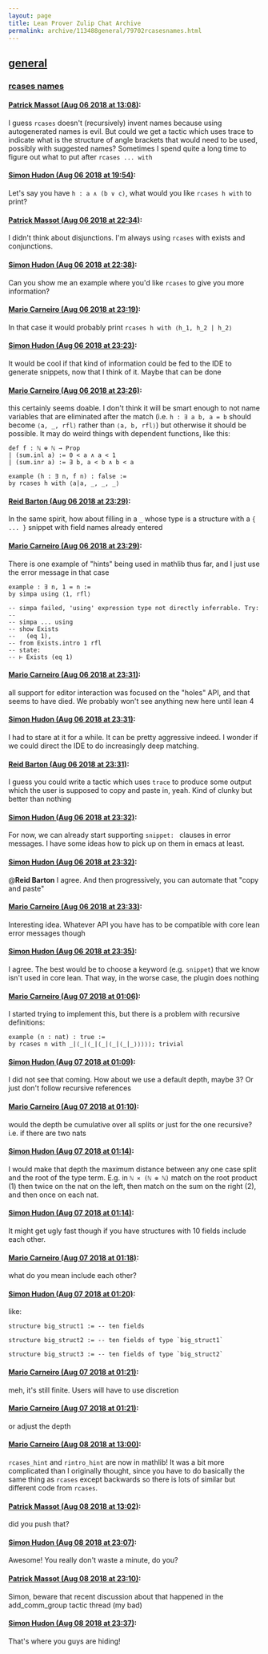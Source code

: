 ```yaml
---
layout: page
title: Lean Prover Zulip Chat Archive 
permalink: archive/113488general/79702rcasesnames.html
---
```


## [general](index.html)
### [rcases names](79702rcasesnames.html)

#### [Patrick Massot (Aug 06 2018 at 13:08)](https://leanprover.zulipchat.com/#narrow/stream/113488-general/topic/rcases%20names/near/130971668):
I guess `rcases` doesn't (recursively) invent names because using autogenerated names is evil. But could we get a tactic which uses trace to indicate what is the structure of angle brackets that would need to be used, possibly with suggested names? Sometimes I spend quite a long time to figure out what to put after `rcases ... with`

#### [Simon Hudon (Aug 06 2018 at 19:54)](https://leanprover.zulipchat.com/#narrow/stream/113488-general/topic/rcases%20names/near/130994054):
Let's say you have `h : a ∧ (b ∨ c)`, what would you like `rcases h with` to print?

#### [Patrick Massot (Aug 06 2018 at 22:34)](https://leanprover.zulipchat.com/#narrow/stream/113488-general/topic/rcases%20names/near/131002704):
I didn't think about disjunctions. I'm always using `rcases` with exists and conjunctions.

#### [Simon Hudon (Aug 06 2018 at 22:38)](https://leanprover.zulipchat.com/#narrow/stream/113488-general/topic/rcases%20names/near/131002871):
Can you show me an example where you'd like `rcases` to give you more information?

#### [Mario Carneiro (Aug 06 2018 at 23:19)](https://leanprover.zulipchat.com/#narrow/stream/113488-general/topic/rcases%20names/near/131004847):
In that case it would probably print `rcases h with ⟨h_1, h_2 | h_2⟩`

#### [Simon Hudon (Aug 06 2018 at 23:23)](https://leanprover.zulipchat.com/#narrow/stream/113488-general/topic/rcases%20names/near/131005023):
It would be cool if that kind of information could be fed to the IDE to generate snippets, now that I think of it. Maybe that can be done

#### [Mario Carneiro (Aug 06 2018 at 23:26)](https://leanprover.zulipchat.com/#narrow/stream/113488-general/topic/rcases%20names/near/131005164):
this certainly seems doable. I don't think it will be smart enough to not name variables that are eliminated after the match (i.e. `h : ∃ a b, a = b` should become `⟨a, _, rfl⟩` rather than `⟨a, b, rfl⟩`) but otherwise it should be possible. It may do weird things with dependent functions, like this:
```
def f : ℕ ⊕ ℕ → Prop
| (sum.inl a) := 0 < a ∧ a < 1
| (sum.inr a) := ∃ b, a < b ∧ b < a

example (h : ∃ n, f n) : false :=
by rcases h with ⟨a|a, _, _, _⟩
```

#### [Reid Barton (Aug 06 2018 at 23:29)](https://leanprover.zulipchat.com/#narrow/stream/113488-general/topic/rcases%20names/near/131005264):
In the same spirit, how about filling in a `_` whose type is a structure with a `{ ... }` snippet with field names already entered

#### [Mario Carneiro (Aug 06 2018 at 23:29)](https://leanprover.zulipchat.com/#narrow/stream/113488-general/topic/rcases%20names/near/131005267):
There is one example of "hints" being used in mathlib thus far, and I just use the error message in that case
```
example : ∃ n, 1 = n :=
by simpa using ⟨1, rfl⟩

-- simpa failed, 'using' expression type not directly inferrable. Try:
-- 
-- simpa ... using
-- show Exists
--   (eq 1),
-- from Exists.intro 1 rfl
-- state:
-- ⊢ Exists (eq 1)
```

#### [Mario Carneiro (Aug 06 2018 at 23:31)](https://leanprover.zulipchat.com/#narrow/stream/113488-general/topic/rcases%20names/near/131005339):
all support for editor interaction was focused on the "holes" API, and that seems to have died. We probably won't see anything new here until lean 4

#### [Simon Hudon (Aug 06 2018 at 23:31)](https://leanprover.zulipchat.com/#narrow/stream/113488-general/topic/rcases%20names/near/131005342):
I had to stare at it for a while. It can be pretty aggressive indeed. I wonder if we could direct the IDE to do increasingly deep matching.

#### [Reid Barton (Aug 06 2018 at 23:31)](https://leanprover.zulipchat.com/#narrow/stream/113488-general/topic/rcases%20names/near/131005351):
I guess you could write a tactic which uses `trace` to produce some output which the user is supposed to copy and paste in, yeah. Kind of clunky but better than nothing

#### [Simon Hudon (Aug 06 2018 at 23:32)](https://leanprover.zulipchat.com/#narrow/stream/113488-general/topic/rcases%20names/near/131005397):
For now, we can already start supporting `snippet: ` clauses in error messages. I have some ideas how to pick up on them in emacs at least.

#### [Simon Hudon (Aug 06 2018 at 23:32)](https://leanprover.zulipchat.com/#narrow/stream/113488-general/topic/rcases%20names/near/131005411):
@**Reid Barton** I agree. And then progressively, you can automate that "copy and paste"

#### [Mario Carneiro (Aug 06 2018 at 23:33)](https://leanprover.zulipchat.com/#narrow/stream/113488-general/topic/rcases%20names/near/131005421):
Interesting idea. Whatever API you have has to be compatible with core lean error messages though

#### [Simon Hudon (Aug 06 2018 at 23:35)](https://leanprover.zulipchat.com/#narrow/stream/113488-general/topic/rcases%20names/near/131005496):
I agree. The best would be to choose a keyword (e.g. `snippet`) that we know isn't used in core lean. That way, in the worse case, the plugin does nothing

#### [Mario Carneiro (Aug 07 2018 at 01:06)](https://leanprover.zulipchat.com/#narrow/stream/113488-general/topic/rcases%20names/near/131009017):
I started trying to implement this, but there is a problem with recursive definitions:
```
example (n : nat) : true :=
by rcases n with _|⟨_|⟨_|⟨_|⟨_|⟨_|_⟩⟩⟩⟩⟩; trivial
```

#### [Simon Hudon (Aug 07 2018 at 01:09)](https://leanprover.zulipchat.com/#narrow/stream/113488-general/topic/rcases%20names/near/131009083):
I did not see that coming. How about we use a default depth, maybe 3? Or just don't follow recursive references

#### [Mario Carneiro (Aug 07 2018 at 01:10)](https://leanprover.zulipchat.com/#narrow/stream/113488-general/topic/rcases%20names/near/131009154):
would the depth be cumulative over all splits or just for the one recursive? i.e. if there are two nats

#### [Simon Hudon (Aug 07 2018 at 01:14)](https://leanprover.zulipchat.com/#narrow/stream/113488-general/topic/rcases%20names/near/131009284):
I would make that depth the maximum distance between any one case split and the root of the type term. E.g. in `ℕ × (ℕ ⊕ ℕ)` match on the root product (1) then twice on the nat on the left, then match on the sum on the right (2), and then once on each nat.

#### [Simon Hudon (Aug 07 2018 at 01:14)](https://leanprover.zulipchat.com/#narrow/stream/113488-general/topic/rcases%20names/near/131009289):
It might get ugly fast though if you have structures with 10 fields include each other.

#### [Mario Carneiro (Aug 07 2018 at 01:18)](https://leanprover.zulipchat.com/#narrow/stream/113488-general/topic/rcases%20names/near/131009423):
what do you mean include each other?

#### [Simon Hudon (Aug 07 2018 at 01:20)](https://leanprover.zulipchat.com/#narrow/stream/113488-general/topic/rcases%20names/near/131009471):
like:

```lean
structure big_struct1 := -- ten fields

structure big_struct2 := -- ten fields of type `big_struct1`

structure big_struct3 := -- ten fields of type `big_struct2`
```

#### [Mario Carneiro (Aug 07 2018 at 01:21)](https://leanprover.zulipchat.com/#narrow/stream/113488-general/topic/rcases%20names/near/131009514):
meh, it's still finite. Users will have to use discretion

#### [Mario Carneiro (Aug 07 2018 at 01:21)](https://leanprover.zulipchat.com/#narrow/stream/113488-general/topic/rcases%20names/near/131009515):
or adjust the depth

#### [Mario Carneiro (Aug 08 2018 at 13:00)](https://leanprover.zulipchat.com/#narrow/stream/113488-general/topic/rcases%20names/near/131100819):
`rcases_hint` and `rintro_hint` are now in mathlib! It was a bit more complicated than I originally thought, since you have to do basically the same thing as `rcases` except backwards so there is lots of similar but different code from `rcases`.

#### [Patrick Massot (Aug 08 2018 at 13:02)](https://leanprover.zulipchat.com/#narrow/stream/113488-general/topic/rcases%20names/near/131100895):
did you push that?

#### [Simon Hudon (Aug 08 2018 at 23:07)](https://leanprover.zulipchat.com/#narrow/stream/113488-general/topic/rcases%20names/near/131132812):
Awesome! You really don't waste a minute, do you?

#### [Patrick Massot (Aug 08 2018 at 23:10)](https://leanprover.zulipchat.com/#narrow/stream/113488-general/topic/rcases%20names/near/131132974):
Simon, beware that recent discussion about that happened in the add_comm_group tactic thread (my bad)

#### [Simon Hudon (Aug 08 2018 at 23:37)](https://leanprover.zulipchat.com/#narrow/stream/113488-general/topic/rcases%20names/near/131134087):
That's where you guys are hiding!

